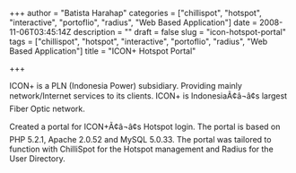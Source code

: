 +++
author = "Batista Harahap"
categories = ["chillispot", "hotspot", "interactive", "portoflio", "radius", "Web Based Application"]
date = 2008-11-06T03:45:14Z
description = ""
draft = false
slug = "icon-hotspot-portal"
tags = ["chillispot", "hotspot", "interactive", "portoflio", "radius", "Web Based Application"]
title = "ICON+ Hotspot Portal"

+++


ICON+ is a PLN (Indonesia Power) subsidiary. Providing mainly network/Internet services to its clients. ICON+ is IndonesiaÃ¢â¬â¢s largest Fiber Optic network.

Created a portal for ICON+Ã¢â¬â¢s Hotspot login. The portal is based on PHP 5.2.1, Apache 2.0.52 and MySQL 5.0.33. The portal was tailored to function with ChilliSpot for the Hotspot management and Radius for the User Directory.